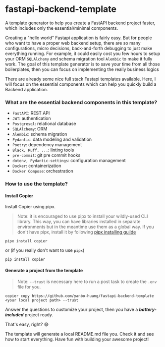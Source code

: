 # fastapi-backend-template 

A template generator to help you create a FastAPI backend project faster, which includes only the essential/minimal components.

Creating a "hello world" Fastapi application is fairly easy. But for people who want to have a proper web backend setup, there are so many configurations, micro decisions, back-and-forth debugging to just make everything running.
For example, it could easily cost you few hours to setup your ORM `SQLAlchemy` and schema migration tool `Alembic` to make it fully work. The goal of this template generator is to save your time from all those boilerplates, then you can focus on implementing the really business logics

There are already some nice full stack Fastapi templates available. Here, I will focus on the essential components which can help you quickly build a Backend application.

### What are the essential backend components in this template?

- `FastAPI`: REST API
- `JWT`: authentication
- `Postgresql`: relational database
- `SQLAlchemy`: ORM
- `Alembic`: schema migration
- `Pydantic`: data modeling and validation
- `Poetry`: dependency management
- `Black, Ruff, ...`: linting tools
- `pre-commit`: git pre commit hooks
- `dotenv, Pydantic-settings`: configuration management
- `Docker`: containerization
- `Docker Compose`: orchestration

### How to use the template?

#### Install Copier

Install Copier using pipx.
> Note: it is encouraged to use pipx to install your wildly-used CLI library. This way, you can have libraries installed in separate environments but in the meantime use them as a global way.
If you don't have pipx, install it by following [pipx installing guilde](https://github.com/pypa/pipx?tab=readme-ov-file#install-pipx)
```shell
pipx install copier
```

or (if you really don't want to use `pipx`)

```shell
pip install copier
```

#### Generate a project from the template

> Note: `--trust` is necessary here to run a post task to create the `.env` file for you.
```shell
copier copy https://github.com/yanbo-huang/fastapi-backend-template <your local project path> --trust
```

Answer the questions to customize your project, then you have a **_battery-included_** project ready.

That's easy, right? 😄

The template will generate a local README.md file you. Check it and see how to start everything. Have fun with building your awesome project!

